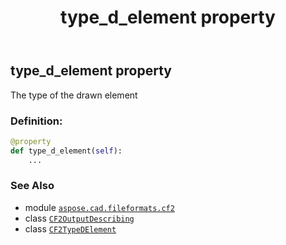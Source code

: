 ﻿---
title: type_d_element property
second_title: Aspose.CAD for Python via .NET API References
description: 
type: docs
weight: 70
url: /aspose.cad.fileformats.cf2/cf2outputdescribing/type_d_element/
is_root: false
---

## type_d_element property


The type of the drawn element
### Definition:
```python
@property
def type_d_element(self):
    ...
```

### See Also
* module [`aspose.cad.fileformats.cf2`](../../)
* class [`CF2OutputDescribing`](/cad/python-net/aspose.cad.fileformats.cf2/cf2outputdescribing)
* class [`CF2TypeDElement`](/cad/python-net/aspose.cad.fileformats.cf2/cf2typedelement)
